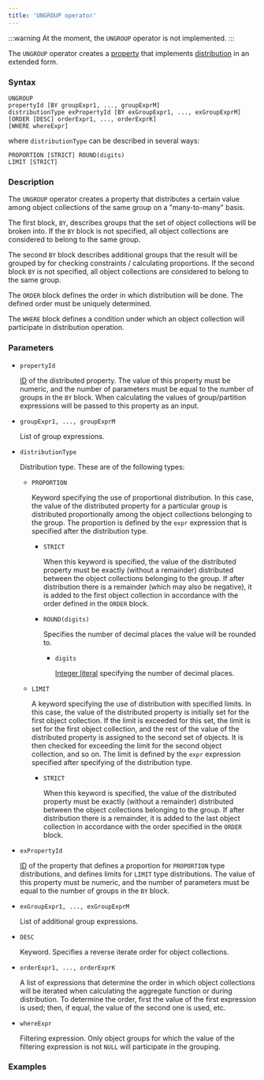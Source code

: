 ```yaml
---
title: 'UNGROUP operator'
---
```


:::warning
At the moment, the `UNGROUP` operator is not implemented.
:::

The `UNGROUP` operator creates a [property](Properties.md) that implements [distribution](Distribution_UNGROUP.md) in an extended form.

### Syntax

```
UNGROUP 
propertyId [BY groupExpr1, ..., groupExprM] 
distributionType exPropertyId [BY exGroupExpr1, ..., exGroupExprM]
[ORDER [DESC] orderExpr1, ..., orderExprK]
[WHERE whereExpr]
```

where `distributionType` can be described in several ways:

```
PROPORTION [STRICT] ROUND(digits)
LIMIT [STRICT]
```

### Description

The `UNGROUP` operator creates a property that distributes a certain value among object collections of the same group on a "many-to-many" basis.

The first block, `BY`, describes groups that the set of object collections will be broken into. If the `BY` block is not specified, all object collections are considered to belong to the same group. 

The second `BY` block describes additional groups that the result will be grouped by for checking constraints / calculating proportions. If the second block `BY` is not specified, all object collections are considered to belong to the same group. 

The `ORDER` block defines the order in which distribution will be done. The defined order must be uniquely determined.

The `WHERE` block defines a condition under which an object collection will participate in distribution operation.

### Parameters

- `propertyId`

    [ID](IDs.md#propertyid) of the distributed property. The value of this property must be numeric, and the number of parameters must be equal to the number of groups in the `BY` block. When calculating the values of group/partition expressions will be passed to this property as an input.

- `groupExpr1, ..., groupExprM`  

    List of group expressions. 

- `distributionType`

    Distribution type. These are of the following types:

    - `PROPORTION`

        Keyword specifying the use of proportional distribution. In this case, the value of the distributed property for a particular group is distributed proportionally among the object collections belonging to the group. The proportion is defined by the `expr` expression that is specified after the distribution type.

        - `STRICT`

            When this keyword is specified, the value of the distributed property must be exactly (without a remainder) distributed between the object collections belonging to the group. If after distribution there is a remainder (which may also be negative), it is added to the first object collection in accordance with the order defined in the `ORDER` block.

        - `ROUND(digits)`

            Specifies the number of decimal places the value will be rounded to.

            - `digits`

                [Integer literal](Literals.md#intliteral) specifying the number of decimal places. 

    - `LIMIT`

        A keyword specifying the use of distribution with specified limits. In this case, the value of the distributed property is initially set for the first object collection. If the limit is exceeded for this set, the limit is set for the first object collection, and the rest of the value of the distributed property is assigned to the second set of objects. It is then checked for exceeding the limit for the second object collection, and so on. The limit is defined by the `expr` expression specified after specifying of the distribution type.

        - `STRICT`

            When this keyword is specified, the value of the distributed property must be exactly (without a remainder) distributed between the object collections belonging to the group. If after distribution there is a remainder, it is added to the last object collection in accordance with the order specified in the `ORDER` block.

- `exPropertyId`

    [ID](IDs.md#propertyid) of the property that defines a proportion for `PROPORTION` type distributions, and defines limits for `LIMIT` type distributions. The value of this property must be numeric, and the number of parameters must be equal to the number of groups in the `BY` block. 

- `exGroupExpr1, ..., exGroupExprM`  

    List of additional group expressions. 

- `DESC`

    Keyword. Specifies a reverse iterate order for object collections. 

- `orderExpr1, ..., orderExprK`

    A list of expressions that determine the order in which object collections will be iterated when calculating the aggregate function or during distribution. To determine the order, first the value of the first expression is used; then, if equal, the value of the second one is used, etc. 

- `whereExpr`

    Filtering expression. Only object groups for which the value of the filtering expression is not `NULL` will participate in the grouping.

### Examples
